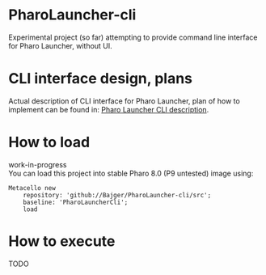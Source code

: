 # PharoLauncher-cli
Experimental project (so far) attempting to provide command line interface for Pharo Launcher, without UI.

# CLI interface design, plans
Actual description of CLI interface for Pharo Launcher, plan of how to implement can be found in: [Pharo Launcher CLI description](PharoLauncherCmdLine-description.md). 

# How to load
work-in-progress  
You can load this project into stable Pharo 8.0 (P9 untested) image using:  
```
Metacello new
	repository: 'github://Bajger/PharoLauncher-cli/src';
	baseline: 'PharoLauncherCli';
	load
```
# How to execute
TODO

